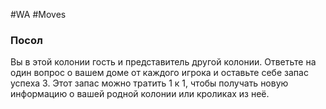 #WA #Moves 

### Посол  
Вы в этой колонии гость и представитель другой  колонии. Ответьте на один вопрос о вашем доме  от каждого игрока и оставьте себе запас успеха 3.  Этот запас можно тратить 1 к 1, чтобы получать  новую информацию о  вашей родной колонии  или кроликах из неё.